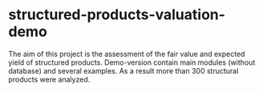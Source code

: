 # structured-products-valuation-demo
The aim of this project is the assessment of the fair value and expected yield of structured products. Demo-version contain main modules (without database) and several examples.  As a result more than 300 structural products were analyzed.

